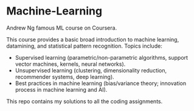 # Machine-Learning
Andrew Ng famous ML course on Coursera. 

This course provides a basic broad introduction to machine learning, datamining, and statistical pattern recognition. 
Topics include: 
* Supervised learning (parametric/non-parametric algorithms, support vector machines, kernels, neural networks). 
* Unsupervised learning (clustering, dimensionality reduction, recommender systems, deep learning). 
* Best practices in machine learning (bias/variance theory; innovation process in machine learning and AI). 

This repo contains my solutions to all the coding assignments.
  
